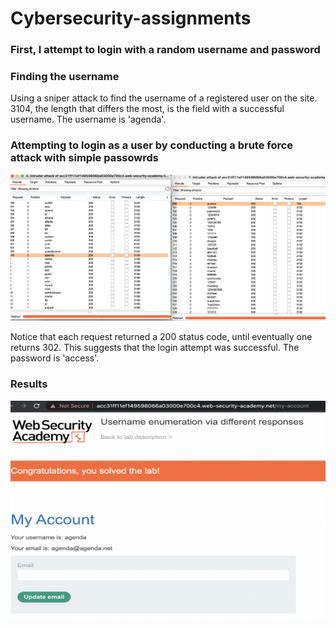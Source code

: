 # Cybersecurity-assignments

### First, I attempt to login with a random username and password

### Finding the username
Using a sniper attack to find the username of a registered user on the site.
3104, the length that differs the most, is the field with a successful username. The username is 'agenda'.

### Attempting to login as a user by conducting a brute force attack with simple passowrds

![Sniper Attack to find username](https://github.com/Lanelle1398/Cybersecurity-assignments/blob/main/Screen%20Shot%202021-08-23%20at%2011.02.29%20PM.png?raw=true)

Notice that each request returned a 200 status code, until eventually one returns 302. This suggests that the login attempt was successful. The password is  'access'.

### Results

<img src="https://github.com/Lanelle1398/Cybersecurity-assignments/blob/main/Screen%20Shot%202021-08-23%20at%2010.59.01%20PM.png?raw=true" width="650" height="350" />

